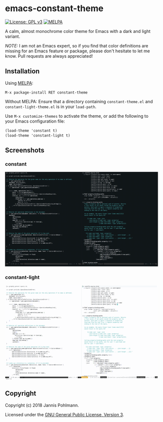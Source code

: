 # emacs-constant-theme

[![License: GPL v3](https://img.shields.io/badge/License-GPL%20v3-blue.svg)](https://www.gnu.org/licenses/gpl-3.0)
[![MELPA](https://melpa.org/packages/constant-theme-badge.svg)](https://melpa.org/#/constant-theme)

A calm, almost monochrome color theme for Emacs with a dark and light variant.

*NOTE:* I am not an Emacs expert, so if you find that color definitions are missing
for an Emacs feature or package, please don't hesitate to let me know. Pull requests
are always appreciated!

## Installation

Using [MELPA](http://melpa.milkbox.net/#/getting-started):
```
M-x package-install RET constant-theme
```

Without MELPA: Ensure that a directory containing `constant-theme.el` and
`constant-light-theme.el` is in your `load-path`.

Use `M-x customize-themes` to activate the theme, or add the following to your
Emacs configuration file:
```
(load-theme 'constant t)
(load-theme 'constant-light t)
```

## Screenshots

### constant

![Dark](screenshots/constant.png)

### constant-light

![Light](screenshots/constant-light.png)

## Copyright

Copyright (c) 2018 Jannis Pohlmann.

Licensed under the [GNU General Public License, Version 3](LICENSE).
